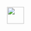 <img src="/Users/adamtorres/Desktop/RANDOM SHIT/realmTensorFlow/Gas-Price-ML-App-Demo.gif" width="40" height="40" />



